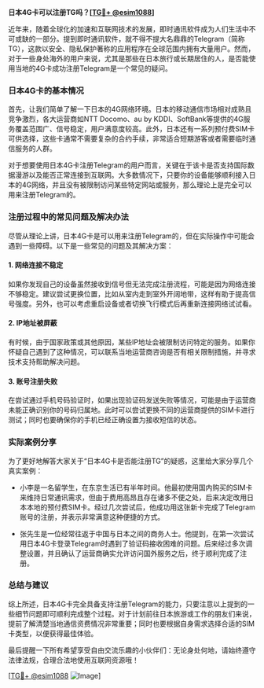 **日本4G卡可以注册TG吗？[[TG💪+ @esim1088](https://t.me/s/esim1088)]**

近年来，随着全球化的加速和互联网技术的发展，即时通讯软件成为人们生活中不可或缺的一部分。提到即时通讯软件，就不得不提大名鼎鼎的Telegram（简称TG），这款以安全、隐私保护著称的应用程序在全球范围内拥有大量用户。然而，对于一些身处海外的用户来说，尤其是那些在日本旅行或长期居住的人，是否能使用当地的4G卡成功注册Telegram是一个常见的疑问。

### 日本4G卡的基本情况

首先，让我们简单了解一下日本的4G网络环境。日本的移动通信市场相对成熟且竞争激烈，各大运营商如NTT Docomo、au by KDDI、SoftBank等提供的4G服务覆盖范围广、信号稳定，用户满意度较高。此外，日本还有一系列预付费SIM卡可供选择，这些卡通常不需要复杂的合约手续，非常适合短期游客或者需要临时通信服务的人群。

对于想要使用日本4G卡注册Telegram的用户而言，关键在于该卡是否支持国际数据漫游以及能否正常连接到互联网。大多数情况下，只要你的设备能够顺利接入日本的4G网络，并且没有被限制访问某些特定网站或服务，那么理论上是完全可以用来注册Telegram的。

### 注册过程中的常见问题及解决办法

尽管从理论上讲，日本4G卡是可以用来注册Telegram的，但在实际操作中可能会遇到一些障碍。以下是一些常见的问题及其解决方案：

#### 1. 网络连接不稳定
如果你发现自己的设备虽然接收到信号但无法完成注册流程，可能是因为网络连接不够稳定。建议尝试更换位置，比如从室内走到室外开阔地带，这样有助于提高信号强度。另外，也可以考虑重启设备或者切换飞行模式后再重新连接网络试试看。

#### 2. IP地址被屏蔽
有时候，由于国家政策或其他原因，某些IP地址会被限制访问特定的服务。如果你怀疑自己遇到了这种情况，可以联系当地运营商咨询是否有相关限制措施，并寻求技术支持帮助解决问题。

#### 3. 账号注册失败
在尝试通过手机号码验证时，如果出现验证码发送失败等情况，可能是由于运营商未能正确识别你的号码归属地。此时可以尝试更换不同的运营商提供的SIM卡进行测试；同时也要确保你的手机已经正确设置为接收短信的状态。

### 实际案例分享
为了更好地解答大家关于“日本4G卡是否能注册TG”的疑惑，这里给大家分享几个真实案例：

- 小李是一名留学生，在东京生活已有半年时间。他最初使用国内购买的SIM卡来维持日常通讯需求，但由于费用高昂且存在诸多不便之处，后来决定改用日本本地的预付费SIM卡。经过几次尝试后，他成功用这张新卡完成了Telegram账号的注册，并表示非常满意这种便捷的方式。
  
- 张先生是一位经常往返于中国与日本之间的商务人士。他提到，在第一次尝试用日本4G卡登录Telegram时遇到了验证码接收困难的问题。后来经过多次调整设置，并且确认了运营商确实允许访问国外服务之后，终于顺利完成了注册。

### 总结与建议
综上所述，日本4G卡完全具备支持注册Telegram的能力，只要注意以上提到的一些细节问题即可顺利完成整个过程。对于计划前往日本旅游或工作的朋友们来说，提前了解清楚当地通信资费情况非常重要；同时也要根据自身需求选择合适的SIM卡类型，以便获得最佳体验。

最后提醒一下所有希望享受自由交流乐趣的小伙伴们：无论身处何地，请始终遵守法律法规，合理合法地使用互联网资源哦！

[[TG💪+ @esim1088](https://t.me/s/esim1088) ![Image](https://i.postimg.cc/4NQfJmqS/Snipaste-2025-05-13-00-14-12.png)]